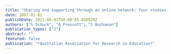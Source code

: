 ```yaml
---
title: "Sharing and supporting through an online network: four studies with newly appointed teachers"
date: 2007-01-01
publishDate: 2021-08-03T04:08:05.850929Z
authors: ["S Schuck", "A Prescott", "J Buchanan"]
publication_types: ["2"]
abstract: ""
featured: false
publication: "*Australian Association for Research in Education*"
---
```


